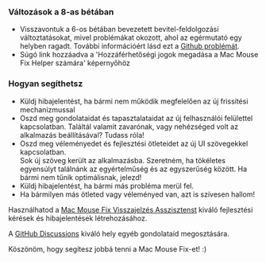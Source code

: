 ### Változások a 8-as bétában

- Visszavontuk a 6-os bétában bevezetett bevitel-feldolgozási változtatásokat, mivel problémákat okozott, ahol az egérmutató egy helyben ragadt. További információért lásd ezt a [Github problémát](https://github.com/noah-nuebling/mac-mouse-fix/issues/93).
- Súgó link hozzáadva a 'Hozzáférhetőségi jogok megadása a Mac Mouse Fix Helper számára' képernyőhöz

### Hogyan segíthetsz

- Küldj hibajelentést, ha bármi nem működik megfelelően az új frissítési mechanizmussal
- Oszd meg gondolataidat és tapasztalataidat az új felhasználói felülettel kapcsolatban. Találtál valamit zavarónak, vagy nehézséged volt az alkalmazás beállításával? Tudass róla!
- Oszd meg véleményedet és fejlesztési ötleteidet az új UI szövegekkel kapcsolatban.\
   Sok új szöveg került az alkalmazásba. Szeretném, ha tökéletes egyensúlyt találnánk az egyértelműség és az egyszerűség között. Ha bármi nem tűnik optimálisnak, jelezd!
- Küldj hibajelentést, ha bármi más probléma merül fel.
- Ha bármilyen más ötleted vagy véleményed van, azt is szívesen hallom!

Használhatod a [Mac Mouse Fix Visszajelzés Asszisztenst](https://github.com/noah-nuebling/mac-mouse-fix/issues/new/choose) kiváló fejlesztési kérések és hibajelentések létrehozásához.

A [GitHub Discussions](https://github.com/noah-nuebling/mac-mouse-fix/discussions/82) kiváló hely egyéb gondolataid megosztására.

Köszönöm, hogy segítesz jobbá tenni a Mac Mouse Fix-et! :)
